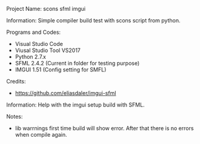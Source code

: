 Project Name: scons sfml imgui

Information: Simple compiler build test with scons script from python.

Programs and Codes:
 * Visual Studio Code 
 * Viusal Studio Tool VS2017
 * Python 2.7.x
 * SFML 2.4.2 (Current in folder for testing purpose)
 * IMGUI 1.51 (Config setting for SMFL)

Credits:
 * https://github.com/eliasdaler/imgui-sfml

 Information: Help with the imgui setup build with SFML.

Notes:
 * lib warrnings first time build will show error. After that there is no errors when compile again.